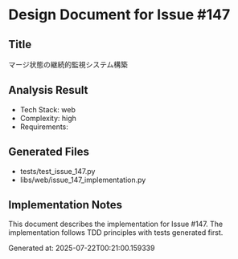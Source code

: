 # Design Document for Issue #147

## Title
マージ状態の継続的監視システム構築

## Analysis Result
- Tech Stack: web
- Complexity: high
- Requirements: 

## Generated Files
- tests/test_issue_147.py
- libs/web/issue_147_implementation.py

## Implementation Notes
This document describes the implementation for Issue #147.
The implementation follows TDD principles with tests generated first.

Generated at: 2025-07-22T00:21:00.159339
